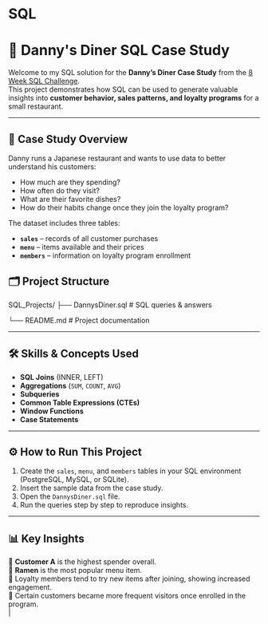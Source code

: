 # SQL

# 🍜 Danny's Diner SQL Case Study  

Welcome to my SQL solution for the **Danny’s Diner Case Study** from the [8 Week SQL Challenge](https://8weeksqlchallenge.com/case-study-1/).  
This project demonstrates how SQL can be used to generate valuable insights into **customer behavior, sales patterns, and loyalty programs** for a small restaurant.  

---

## 📖 Case Study Overview  
Danny runs a Japanese restaurant and wants to use data to better understand his customers:  
- How much are they spending?  
- How often do they visit?  
- What are their favorite dishes?  
- How do their habits change once they join the loyalty program?  

The dataset includes three tables:  

- **`sales`** – records of all customer purchases  
- **`menu`** – items available and their prices  
- **`members`** – information on loyalty program enrollment  


## 🗂️ Project Structure  
SQL_Projects/
├── DannysDiner.sql # SQL queries & answers


└── README.md # Project documentation 




---

## 🛠️ Skills & Concepts Used  
- **SQL Joins** (INNER, LEFT)  
- **Aggregations** (`SUM`, `COUNT`, `AVG`)  
- **Subqueries**  
- **Common Table Expressions (CTEs)**  
- **Window Functions**  
- **Case Statements**  

---

## ⚙️ How to Run This Project  
1. Create the `sales`, `menu`, and `members` tables in your SQL environment (PostgreSQL, MySQL, or SQLite).  
2. Insert the sample data from the case study.  
3. Open the `DannysDiner.sql` file.  
4. Run the queries step by step to reproduce insights.  

---

## 📊 Key Insights  
🔹 **Customer A** is the highest spender overall.  
🔹 **Ramen** is the most popular menu item.  
🔹 Loyalty members tend to try new items after joining, showing increased engagement.  
🔹 Certain customers became more frequent visitors once enrolled in the program.  
 |
